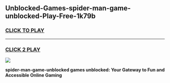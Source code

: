 
## Unblocked-Games-spider-man-game-unblocked-Play-Free-1k79b
<h3>
<a href="https://premium76.site?title=spider-man-game-unblocked&ref=23A">CLICK TO PLAY</a></h3>
<hr>

<h3>
<a href="https://premium76.site?title=spider-man-game-unblocked&ref=23A">CLICK 2 PLAY</a>
  
</h3>

<a href="https://premium76.site?title=spider-man-game-unblocked&ref=23A"><img src="https://clearcache.store/games.png"></a>


**spider-man-game-unblocked games unblocked: Your Gateway to Fun and Accessible Online Gaming**
